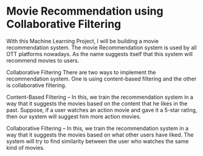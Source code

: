 # Movie Recommendation using Collaborative Filtering
With this Machine Learning Project, I will be building a movie recommendation system. The movie Recommendation system is used by all OTT platforms nowadays. As the name suggests itself that this system will recommend movies to users.

Collaborative Filtering
There are two ways to implement the recommendation system. One is using content-based filtering and the other is collaborative filtering.

Content-Based Filtering – In this, we train the recommendation system in a way that it suggests the movies based on the content that he likes in the past. Suppose, if a user watches an action movie and gave it a 5-star rating, then our system will suggest him more action movies.

Collaborative Filtering – In this, we train the recommendation system in a way that it suggests the movies based on what other users have liked. The system will try to find similarity between the user who watches the same kind of movies.
